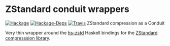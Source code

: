 # ZStandard conduit wrappers

[![Hackage](https://img.shields.io/hackage/v/conduit-zstd.svg)](https://hackage.haskell.org/package/conduit-zstd)
[![Hackage-Deps](https://img.shields.io/hackage-deps/v/conduit-zstd.svg)](http://packdeps.haskellers.com/feed?needle=conduit-zstd)
[![Travis](https://api.travis-ci.org/luispedro/conduit-zstd.png)](https://travis-ci.org/luispedro/conduit-zstd)
ZStandard compression as a Conduit

Very thin wrapper around the
[hs-zstd](https://github.com/facebookexperimental/hs-zstd) Haskell bindings for
the [ZStandard compresssion library](http://facebook.github.io/zstd/).

